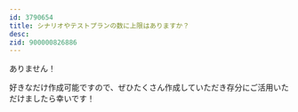 ```yaml
---
id: 3790654
title: シナリオやテストプランの数に上限はありますか？
desc: 
zid: 900000826886
---
```


ありません！

好きなだけ作成可能ですので、ぜひたくさん作成していただき存分にご活用いただけましたら幸いです！